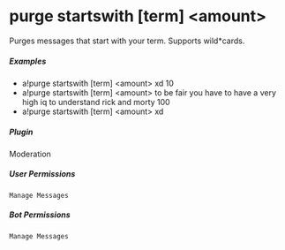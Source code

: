 # purge startswith [term] &lt;amount&gt;

Purges messages that start with your term. Supports wild*cards.
			

##### Examples

* a!purge startswith [term] &lt;amount&gt; xd 10
* a!purge startswith [term] &lt;amount&gt; to be fair you have to have a very high iq to understand rick and morty 100
* a!purge startswith [term] &lt;amount&gt; xd


##### Plugin
Moderation


##### User Permissions
`Manage Messages`


##### Bot Permissions
`Manage Messages`
